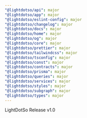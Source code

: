 ```yaml
---
"@lightdotso/api": major
"@lightdotso/app": major
"@lightdotso/eslint-config": major
"@lightdotso/changelog": major
"@lightdotso/docs": major
"@lightdotso/home": major
"@lightdotso/og": major
"@lightdotso/core": major
"@lightdotso/prettier": major
"@lightdotso/tailwindcss": major
"@lightdotso/tsconfig": major
"@lightdotso/const": major
"@lightdotso/contracts": major
"@lightdotso/prisma": major
"@lightdotso/queries": major
"@lightdotso/services": major
"@lightdotso/styles": major
"@lightdotso/subgraph": major
"@lightdotso/types": major
---
```


LightDotSo Release v1.0
